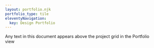 ```yaml
---
layout: portfolio.njk
portfolio_type: tile
eleventyNavigation:
  key: Design Portfolio
---
```


Any text in this document appears above the project grid in the Portfolio view
